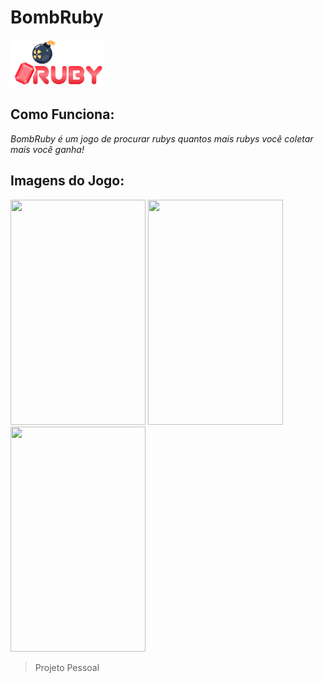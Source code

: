 # BombRuby
<img width="150" height="75" src="./src/Components/Jogo/Icon/bombRuby.png"/>

## Como Funciona:
*BombRuby é um jogo de procurar rubys quantos mais rubys você coletar mais você ganha!*

## Imagens do Jogo:
<img width="216" height="360" src="https://media.discordapp.net/attachments/987397170523152394/1075115323633696868/Screenshot_20230214-150358_Expo_Go.jpg"/>
<img width="216" height="360" src="https://media.discordapp.net/attachments/987397170523152394/1075115323382059038/Screenshot_20230214-150413_Expo_Go.jpg"/>
<img width="216" height="360" src="https://media.discordapp.net/attachments/987397170523152394/1075115323885375590/Screenshot_20230214-150343_Expo_Go.jpg"/>


> Projeto Pessoal